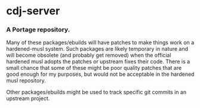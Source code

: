 # cdj-server

### A Portage repository.

Many of these packages/ebuilds will have patches to make things work on a hardened-musl system.  Such packages are likely temporary in nature and will become obsolete (and probably get removed) when the official hardened musl adopts the patches or upstream fixes their code.  There is a small chance that some of these might be poor quality patches that are good enough for my purposes, but would not be acceptable in the hardened musl repository.

Other packages/ebuilds might be used to track specific git commits in an upstream project.
